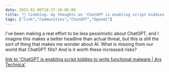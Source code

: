 ```yaml
---
date: 2023-01-06T18:37:18-05:00
title: "🔗 linkblog: my thoughts on 'ChatGPT is enabling script kiddies to write functional malware | Ars Technica'"
tags: ["link","Communities","ChatGPT","OpenAI"]
---
```

I've been making a real effort to be less pessimistic about ChatGPT, and I imagine this makes a better headline than actual threat, but this is still the sort of thing that makes me wonder about AI. What is missing from our world that ChatGPT fills? And is it worth these increased risks?  
 

[link to 'ChatGPT is enabling script kiddies to write functional malware | Ars Technica'](https://arstechnica.com/information-technology/2023/01/chatgpt-is-enabling-script-kiddies-to-write-functional-malware/)
